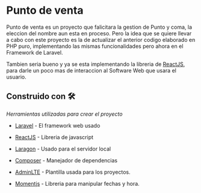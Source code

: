 # Punto de venta

Punto de venta es un proyecto que falicitara la gestion de Punto y coma, la eleccion del nombre aun esta en proceso. Pero la idea que se quiere llevar a cabo con este proyecto es la de actualizar el anterior codigo elaborado en PHP puro, implementando las mismas funcionalidades pero ahora en el Framework de Laravel.

Tambien seria bueno y ya se esta implementando la libreria de [ReactJS](https://es.reactjs.org/docs/getting-started.html), para darle un poco mas de interaccion al Software Web que usara el usuario.

## Construido con 🛠️

_Herramientas utilizadas para crear el proyecto_

* [Laravel](https://laravel.com) - El framework web usado
* [ReactJS](https://es.reactjs.org/docs/getting-started.html) - Libreria de javascript
* [Laragon](https://laragon.org/download/index.html) - Usado para el servidor local  
* [Composer](https://getcomposer.org) - Manejador de dependencias
* [AdminLTE](https://adminlte.io/) - Plantilla usada para los proyectos.

* [Momentjs](https://momentjs.com/) - Libreria para manipular fechas y hora.





